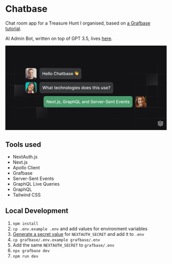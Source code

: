 # Chatbase

Chat room app for a Treasure Hunt I organised, based on [a Grafbase tutorial](https://grafbase.com/guides/how-to-build-a-real-time-chat-app-with-nextjs-graphql-and-server-sent-events).

AI Admin Bot, written on top of GPT 3.5, lives [here](https://github.com/rubenvereecken/treasurehunt-gpt).

![Chatbase App](/public/og.png)

## Tools used

- NextAuth.js
- Next.js
- Apollo Client
- Grafbase
- Server-Sent Events
- GraphQL Live Queries
- GraphQL
- Tailwind CSS

## Local Development

1. `npm install`
2. `cp .env.example .env` and add values for environment variables
3. [Generate a secret value](https://generate-secret.vercel.app) for `NEXTAUTH_SECRET` and add it to `.env`
4. `cp grafbase/.env.example grafbase/.env`
5. Add the same `NEXTAUTH_SECRET` to `grafbase/.env`
6. `npx grafbase dev`
7. `npm run dev`
